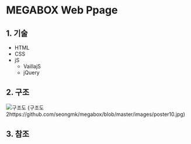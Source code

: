# MEGABOX Web Ppage

## 1. 기술
 * HTML
 * CSS
 * jS
   * VaillajS
   * jQuery

## 2. 구조
  ![구조도](https://github.com/seongmk/megabox/blob/master/images/poster05.jpg)
    {구조도2https://github.com/seongmk/megabox/blob/master/images/poster10.jpg)
## 3. 참조
